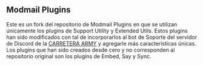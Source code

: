 ## Modmail Plugins
Este es un fork del repositorio de Modmail Plugins en que se utilizan únicamente los plugins de Support Utility y Extended Utils. Estos plugins han sido modificados con tal de incorporarlos al bot de Soporte del servidor de Discord de la [CARRETERA ARMY](https://discord.com/invite/carreraaa) y agregarle más características únicas.
Los plugins que han sido creados desde cero y no corresponden al repositorio original son los plugins de Embed, Say y Sync.